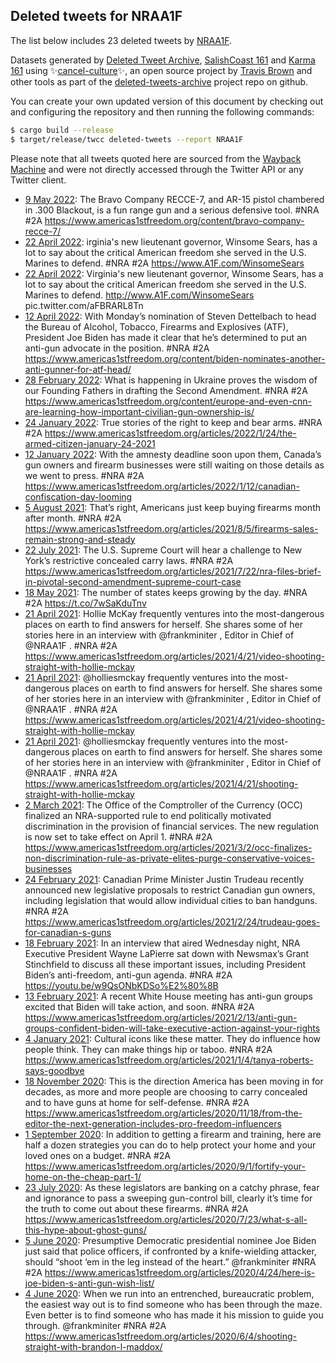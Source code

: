 ## Deleted tweets for NRAA1F

The list below includes 23 deleted tweets by [NRAA1F](https://twitter.com/NRAA1F).



Datasets generated by [Deleted Tweet Archive](https://twitter.com/deletedtweet161), [SalishCoast 161](https://twitter.com/SalishCoastA) and [Karma 161](https://twitter.com/KarmaOneSixOne) using ✨[cancel-culture](https://github.com/travisbrown/cancel-culture)✨, an open source project by [Travis Brown](https://twitter.com/travisbrown) and other tools as part of the [deleted-tweets-archive](https://github.com/salcoast/deleted-tweets-archive/) project repo on github.

You can create your own updated version of this document by checking out and configuring the
repository and then running the following commands:

```bash
$ cargo build --release
$ target/release/twcc deleted-tweets --report NRAA1F
```

Please note that all tweets quoted here are sourced from the
[Wayback Machine](https://web.archive.org) and were not directly accessed through the Twitter API or
any Twitter client.

* [ 9 May 2022](https://web.archive.org/web/20220509174726/https://twitter.com/NRAA1F/status/1523721149661605888): The Bravo Company RECCE-7, and AR-15 pistol chambered in .300 Blackout, is a fun range gun and a serious defensive tool.  #NRA   #2A  https://www.americas1stfreedom.org/content/bravo-company-recce-7/
* [22 April 2022](https://web.archive.org/web/20220422135133/https://twitter.com/NRAA1F/status/1517501242460688387): irginia's new lieutenant governor, Winsome Sears, has a lot to say about the critical American freedom she served in the U.S. Marines to defend.  #NRA   #2A  https://www.A1F.com/WinsomeSears
* [22 April 2022](https://web.archive.org/web/20220422120638/https://twitter.com/NRAA1F/status/1517474850293563393): Virginia's new lieutenant governor, Winsome Sears, has a lot to say about the critical American freedom she served in the U.S. Marines to defend.   http://www.A1F.com/WinsomeSears  pic.twitter.com/aFBRARL8Tn
* [12 April 2022](https://web.archive.org/web/20220412131841/https://twitter.com/NRAA1F/status/1513868912336818191): With Monday’s nomination of Steven Dettelbach to head the Bureau of Alcohol, Tobacco, Firearms and Explosives (ATF), President Joe Biden has made it clear that he’s determined to put an anti-gun advocate in the position.  #NRA   #2A  https://www.americas1stfreedom.org/content/biden-nominates-another-anti-gunner-for-atf-head/
* [28 February 2022](https://web.archive.org/web/20220228182047/https://twitter.com/NRAA1F/status/1498362488261423108): What is  happening in Ukraine proves the wisdom of our Founding Fathers in drafting the Second Amendment.  #NRA   #2A  https://www.americas1stfreedom.org/content/europe-and-even-cnn-are-learning-how-important-civilian-gun-ownership-is/
* [24 January 2022](https://web.archive.org/web/20220124122025/https://twitter.com/NRAA1F/status/1485587008105893890): True stories of the right to keep and bear arms.  #NRA   #2A  https://www.americas1stfreedom.org/articles/2022/1/24/the-armed-citizen-january-24-2021
* [12 January 2022](https://web.archive.org/web/20220112121051/https://twitter.com/NRAA1F/status/1481236879337041924): With the amnesty deadline soon upon them, Canada’s gun owners and firearm businesses were still waiting on those details as we went to press.  #NRA   #2A  https://www.americas1stfreedom.org/articles/2022/1/12/canadian-confiscation-day-looming
* [ 5 August 2021](https://web.archive.org/web/20210805160818/https://twitter.com/NRAA1F/status/1423312698134106112): That’s right, Americans just keep buying firearms month after month.  #NRA   #2A  https://www.americas1stfreedom.org/articles/2021/8/5/firearms-sales-remain-strong-and-steady
* [22 July 2021](https://web.archive.org/web/20210722123612/https://twitter.com/NRAA1F/status/1418188085058224134): The U.S. Supreme Court will hear a challenge to New York’s restrictive concealed carry laws.  #NRA   #2A  https://www.americas1stfreedom.org/articles/2021/7/22/nra-files-brief-in-pivotal-second-amendment-supreme-court-case
* [18 May 2021](https://web.archive.org/web/20210518120350/https://twitter.com/NRAA1F/status/1394624769836961795): The number of states keeps growing by the day. #NRA #2A  https://t.co/7wSaKduTnv
* [21 April 2021](https://web.archive.org/web/20210421141004/https://twitter.com/NRAA1F/status/1384871839428665345): Hollie McKay frequently ventures into the most-dangerous places on earth to find answers for herself. She shares some of her stories here in an interview with   @frankminiter , Editor in Chief of  @NRAA1F .  #NRA   #2A  https://www.americas1stfreedom.org/articles/2021/4/21/video-shooting-straight-with-hollie-mckay
* [21 April 2021](https://web.archive.org/web/20210421121549/https://twitter.com/NRAA1F/status/1384843184895938564): @holliesmckay  frequently ventures into the most-dangerous places on earth to find answers for herself. She shares some of her stories here in an interview with  @frankminiter , Editor in Chief of  @NRAA1F .  #NRA   #2A  https://www.americas1stfreedom.org/articles/2021/4/21/video-shooting-straight-with-hollie-mckay
* [21 April 2021](https://web.archive.org/web/20210421111232/https://twitter.com/NRAA1F/status/1384827252144214016): @holliesmckay  frequently ventures into the most-dangerous places on earth to find answers for herself. She shares some of her stories here in an interview with  @frankminiter , Editor in Chief of  @NRAA1F .  #NRA   #2A  https://www.americas1stfreedom.org/articles/2021/4/21/shooting-straight-with-hollie-mckay
* [ 2 March 2021](https://web.archive.org/web/20210302130646/https://twitter.com/NRAA1F/status/1366736592480710657): The Office of the Comptroller of the Currency (OCC) finalized an NRA-supported rule to end politically motivated discrimination in the provision of financial services. The new regulation is now set to take effect on April 1.  #NRA   #2A  https://www.americas1stfreedom.org/articles/2021/3/2/occ-finalizes-non-discrimination-rule-as-private-elites-purge-conservative-voices-businesses
* [24 February 2021](https://web.archive.org/web/20210224131636/https://twitter.com/NRAA1F/status/1364563877237825536): Canadian Prime Minister Justin Trudeau recently announced new legislative proposals to restrict Canadian gun owners, including legislation that would allow individual cities to ban handguns.  #NRA   #2A  https://www.americas1stfreedom.org/articles/2021/2/24/trudeau-goes-for-canadian-s-guns
* [18 February 2021](https://web.archive.org/web/20210218182924/https://twitter.com/NRAA1F/status/1362469154582839296): In an interview that aired Wednesday night, NRA Executive President Wayne LaPierre sat down with Newsmax’s Grant Stinchfield to discuss all these important issues, including President Biden’s anti-freedom, anti-gun agenda.  #NRA   #2A  https://youtu.be/w9QsONbKDSo%E2%80%8B
* [13 February 2021](https://web.archive.org/web/20210213152306/https://twitter.com/NRAA1F/status/1360605520491663364): A recent White House meeting has anti-gun groups excited that Biden will take action, and soon.  #NRA   #2A  https://www.americas1stfreedom.org/articles/2021/2/13/anti-gun-groups-confident-biden-will-take-executive-action-against-your-rights
* [ 4 January 2021](https://web.archive.org/web/20210104171311/https://twitter.com/NRAA1F/status/1346142090208673795): Cultural icons like these matter. They do influence how people think. They can make things hip or taboo.  #NRA   #2A  https://www.americas1stfreedom.org/articles/2021/1/4/tanya-roberts-says-goodbye
* [18 November 2020](https://web.archive.org/web/20201118133857/https://twitter.com/NRAA1F/status/1329056099643908096): This is the direction America has been moving in for decades, as more and more people are choosing to carry concealed and to have guns at home for self-defense.  #NRA   #2A  https://www.americas1stfreedom.org/articles/2020/11/18/from-the-editor-the-next-generation-includes-pro-freedom-influencers
* [ 1 September 2020](https://web.archive.org/web/20200901125403/https://twitter.com/NRAA1F/status/1300778807322959872): In addition to getting a firearm and training, here are half a dozen strategies you can do to help protect your home and your loved ones on a budget.  #NRA   #2A  https://www.americas1stfreedom.org/articles/2020/9/1/fortify-your-home-on-the-cheap-part-1/
* [23 July 2020](https://web.archive.org/web/20200724102612/https://twitter.com/NRAA1F/status/1286272677318139906): As these legislators are banking on a catchy phrase, fear and ignorance to pass a sweeping gun-control bill, clearly it’s time for the truth to come out about these firearms.  #NRA   #2A  https://www.americas1stfreedom.org/articles/2020/7/23/what-s-all-this-hype-about-ghost-guns/
* [ 5 June 2020](https://web.archive.org/web/20200605115632/https://twitter.com/NRAA1F/status/1268870844035538944): Presumptive Democratic presidential nominee Joe Biden just said that police officers, if confronted by a knife-wielding attacker, should “shoot ‘em in the leg instead of the heart.”  @frankminiter   #NRA   #2A  https://www.americas1stfreedom.org/articles/2020/4/24/here-is-joe-biden-s-anti-gun-wish-list/
* [ 4 June 2020](https://web.archive.org/web/20200604105341/https://twitter.com/NRAA1F/status/1268496060776923136): When we run into an entrenched, bureaucratic problem, the easiest way out is to find someone who has been through the maze. Even better is to find someone who has made it his mission to guide you through.  @frankminiter   #NRA   #2A  https://www.americas1stfreedom.org/articles/2020/6/4/shooting-straight-with-brandon-l-maddox/
